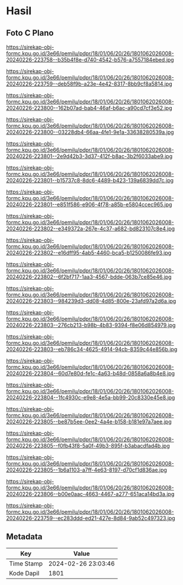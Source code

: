 # Hasil

## Foto C Plano

https://sirekap-obj-formc.kpu.go.id/3e66/pemilu/pdpr/18/01/06/20/26/1801062026008-20240226-223758--b35b4f8e-d740-4542-b576-a7557184ebed.jpg

https://sirekap-obj-formc.kpu.go.id/3e66/pemilu/pdpr/18/01/06/20/26/1801062026008-20240226-223759--deb58f9b-a23e-4e42-8317-8bb9cf8a5814.jpg

https://sirekap-obj-formc.kpu.go.id/3e66/pemilu/pdpr/18/01/06/20/26/1801062026008-20240226-223800--162b07ad-bab4-46af-b6ac-a90cd7cf3e52.jpg

https://sirekap-obj-formc.kpu.go.id/3e66/pemilu/pdpr/18/01/06/20/26/1801062026008-20240226-223800--03228db4-66aa-4fe1-9e1a-33638280539a.jpg

https://sirekap-obj-formc.kpu.go.id/3e66/pemilu/pdpr/18/01/06/20/26/1801062026008-20240226-223801--2e9d42b3-3d37-412f-b8ac-3b2f6033abe9.jpg

https://sirekap-obj-formc.kpu.go.id/3e66/pemilu/pdpr/18/01/06/20/26/1801062026008-20240226-223801--b15737c8-8dc6-4489-b423-139a6839dd7c.jpg

https://sirekap-obj-formc.kpu.go.id/3e66/pemilu/pdpr/18/01/06/20/26/1801062026008-20240226-223801--e851f586-e906-4f78-a85b-e5804ccec965.jpg

https://sirekap-obj-formc.kpu.go.id/3e66/pemilu/pdpr/18/01/06/20/26/1801062026008-20240226-223802--e349372a-267e-4c37-a682-bd823107c8e4.jpg

https://sirekap-obj-formc.kpu.go.id/3e66/pemilu/pdpr/18/01/06/20/26/1801062026008-20240226-223802--e16dff95-4ab5-4460-bca5-b1250086fe93.jpg

https://sirekap-obj-formc.kpu.go.id/3e66/pemilu/pdpr/18/01/06/20/26/1801062026008-20240226-223802--6f2bf717-1aa3-4567-bdde-063b7ce85e46.jpg

https://sirekap-obj-formc.kpu.go.id/3e66/pemilu/pdpr/18/01/06/20/26/1801062026008-20240226-223803--984239d3-dd08-4d85-800e-23afd97a2d6a.jpg

https://sirekap-obj-formc.kpu.go.id/3e66/pemilu/pdpr/18/01/06/20/26/1801062026008-20240226-223803--276cb213-b98b-4b83-9394-f8e06d854979.jpg

https://sirekap-obj-formc.kpu.go.id/3e66/pemilu/pdpr/18/01/06/20/26/1801062026008-20240226-223803--eb786c34-4625-4914-94cb-8359c44e856b.jpg

https://sirekap-obj-formc.kpu.go.id/3e66/pemilu/pdpr/18/01/06/20/26/1801062026008-20240226-223804--60d7e80d-fe1c-4a63-b48d-0858a6a8b4e8.jpg

https://sirekap-obj-formc.kpu.go.id/3e66/pemilu/pdpr/18/01/06/20/26/1801062026008-20240226-223804--1fc4930c-e9e8-4e5a-bb99-20c8330e45e8.jpg

https://sirekap-obj-formc.kpu.go.id/3e66/pemilu/pdpr/18/01/06/20/26/1801062026008-20240226-223805--be87b5ee-0ee2-4a4e-b158-b181e97a7aee.jpg

https://sirekap-obj-formc.kpu.go.id/3e66/pemilu/pdpr/18/01/06/20/26/1801062026008-20240226-223805--f0fb43f8-5a0f-49b3-895f-b3abacdfad4b.jpg

https://sirekap-obj-formc.kpu.go.id/3e66/pemilu/pdpr/18/01/06/20/26/1801062026008-20240226-223805--1b6a1103-a7ff-4e63-8197-d70cf1d836ae.jpg

https://sirekap-obj-formc.kpu.go.id/3e66/pemilu/pdpr/18/01/06/20/26/1801062026008-20240226-223806--b00e0aac-4663-4467-a277-651aca14bd3a.jpg

https://sirekap-obj-formc.kpu.go.id/3e66/pemilu/pdpr/18/01/06/20/26/1801062026008-20240226-223759--ec283ddd-ed21-427e-8d84-9ab52c497323.jpg


## Metadata

| Key        | Value               |
| ---------- | ------------------- |
| Time Stamp | 2024-02-26 23:03:46 |
| Kode Dapil | 1801                |



